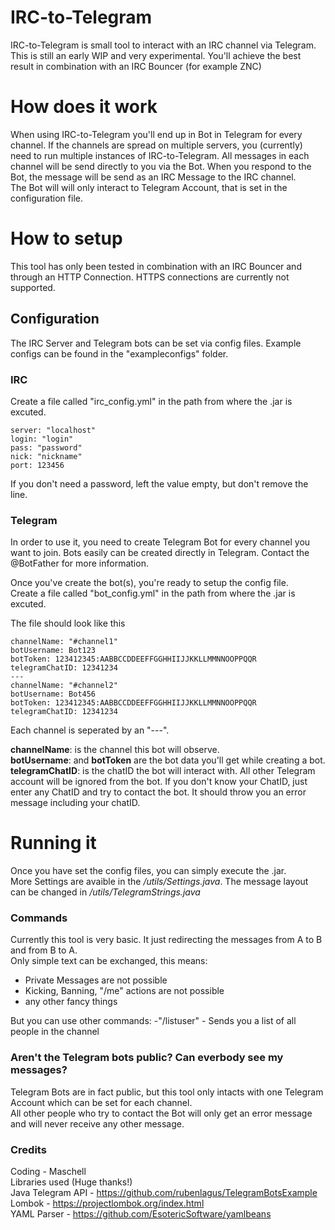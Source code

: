 # IRC-to-Telegram 
IRC-to-Telegram is small tool to interact with an IRC channel via Telegram.
This is still an early WIP and very experimental. You'll achieve the best result in combination with an IRC Bouncer (for example ZNC)
# How does it work  
When using IRC-to-Telegram you'll end up in Bot in Telegram for every channel. If the channels are spread on multiple servers, you (currently) need to run multiple instances of IRC-to-Telegram. All messages in each channel will be send directly to you via the Bot. When you respond to the Bot, the message will be send as an IRC Message to the IRC channel.  
The Bot will will only interact to Telegram Account, that is set in the configuration file.  

# How to setup  
This tool has only been tested in combination with an IRC Bouncer and through an HTTP Connection. HTTPS connections are currently not supported.

## Configuration  
The IRC Server and Telegram bots can be set via config files.
Example configs can be found in the "exampleconfigs" folder.  

### IRC  
Create a file called "irc_config.yml" in the path from where the .jar is excuted.  
```
server: "localhost"  
login: "login"  
pass: "password"  
nick: "nickname"  
port: 123456  
```
If you don't need a password, left the value empty, but don't remove the line.

### Telegram

In order to use it, you need to create Telegram Bot for every channel you want to join.
Bots easily can be created directly in Telegram. Contact the @BotFather for more information.

Once you've create the bot(s), you're ready to setup the config file.  
Create a file called "bot_config.yml" in the path from where the .jar is excuted.

The file should look like this

```
channelName: "#channel1"
botUsername: Bot123
botToken: 123412345:AABBCCDDEEFFGGHHIIJJKKLLMMNNOOPPQQR
telegramChatID: 12341234
---
channelName: "#channel2"
botUsername: Bot456
botToken: 123412345:AABBCCDDEEFFGGHHIIJJKKLLMMNNOOPPQQR
telegramChatID: 12341234
```
Each channel is seperated by an "---".  
 
**channelName**: is the channel this bot will observe.  
**botUsername**: and **botToken** are the bot data you'll get while creating a bot.  
**telegramChatID**: is the chatID the bot will interact with. All other Telegram account will be ignored from the bot. If you don't know your ChatID, just enter any ChatID and try to contact the bot. It should throw you an error message including your chatID.

# Running it  
Once you have set the config files, you can simply execute the .jar.  
More Settings are avaible in the */utils/Settings.java*. The message layout can be changed in */utils/TelegramStrings.java*

### Commands  
Currently this tool is very basic. It just redirecting the messages from A to B and from B to A.  
Only simple text can be exchanged, this means:
- Private Messages are not possible
- Kicking, Banning, "/me" actions are not possible
- any other fancy things

But you can use other commands:
-"/listuser" - Sends you a list of all people in the channel


### Aren't the Telegram bots public? Can everbody see my messages?  
Telegram Bots are in fact public, but this tool only intacts with one Telegram Account which can be set for each channel.  
All other people who try to contact the Bot will only get an error message and will never receive any other message.

### Credits 
Coding - Maschell  
Libraries used (Huge thanks!)  
Java Telegram API - https://github.com/rubenlagus/TelegramBotsExample  
Lombok - https://projectlombok.org/index.html  
YAML Parser - https://github.com/EsotericSoftware/yamlbeans  